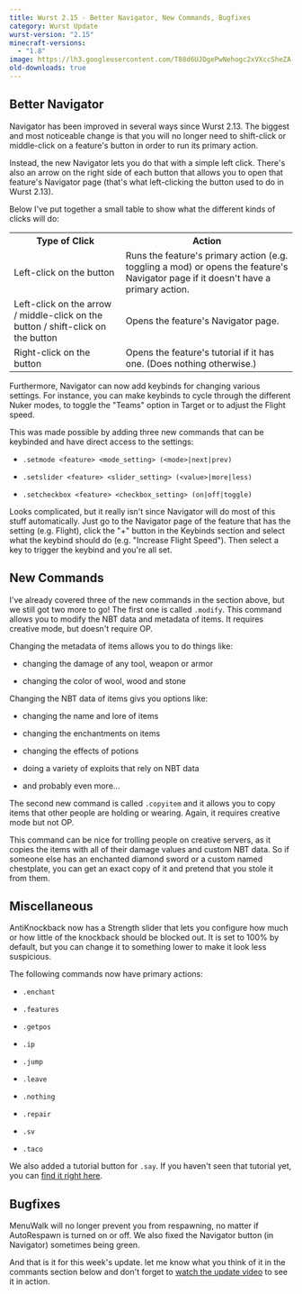```yaml
---
title: Wurst 2.15 - Better Navigator, New Commands, Bugfixes
category: Wurst Update
wurst-version: "2.15"
minecraft-versions:
  - "1.8"
image: https://lh3.googleusercontent.com/T88d6UJDgePwNehogc2xVXccSheZA-nFvuCcPBKg1YnANsHMEx0ZbNsoxwkTAeSKSK4sHetxMENsHGjbMcJdtHl-90APpLdDURt6K4qBUxHgpIlB6znG3jG-sqoqkJgFGHpRRl6jK_ii7T0OM9_po-J7909rZ-vGOfqgu1T7Lz051XwG_mTAFsS6kjA_kTArarhyeRsg5lXwVURhZATCa0sPTjqgey7JX7X3d8LwhnplAUQsCk5epRZSawakf4IF3kyhbTRU-cYJwQ6Mo92xgBwDa37p4481Pb741d5ck2RLxQNn2lABsGfihKUVm5gwPt3wZWnC63WbPcbzYTxGWTfmCWiB9-rDrNJPijjDPyCBmDBrkd6xYsX9q-RFSiOL_0ElXA8gebeuEiyEPi1ae1ulTziZzfL7EJwx9rlxddmmsk3dL0IDyR_UCBUk3ioQgj05YBtX3rxqYhp7ik7yXpVD9KxPW877MDh9o1AlSP6bY9B1gRX7_wtqKFvM2OZPFkYvyy6ntVKT0m-X81KNwggqauYjiG4cpnZefoFJIsKiVWvhe7Ja4NzkfYiwwgj0oCk1D0C22xTDv-_yDOQ7wfD5jl9lujYSNy4Fsb-GQEQLm6gT=w1280-h720-no
old-downloads: true
---
```


## Better Navigator

Navigator has been improved in several ways since Wurst 2.13. The biggest and most noticeable change is that you will no longer need to shift-click or middle-click on a feature's button in order to run its primary action.

Instead, the new Navigator lets you do that with a simple left click. There's also an arrow on the right side of each button that allows you to open that feature's Navigator page (that's what left-clicking the button used to do in Wurst 2.13).

Below I've put together a small table to show what the different kinds of clicks will do:

<table class="table table-bordered">
  <tr>
    <th>
      Type of Click
    </th>
    <th>
      Action
    </th>
  </tr>
  <tr>
    <td>
      Left-click on the button
    </td>
    <td>
      Runs the feature's primary action (e.g. toggling a mod) or opens the feature's Navigator page if it doesn't have a primary action.
    </td>
  </tr>
  <tr>
    <td>
      Left-click on the arrow / middle-click on the button / shift-click on the button
    </td>
    <td>
      Opens the feature's Navigator page.
    </td>
  </tr>
  <tr>
    <td>
      Right-click on the button
    </td>
    <td>
      Opens the feature's tutorial if it has one. (Does nothing otherwise.)
    </td>
  </tr>
</table>

Furthermore, Navigator can now add keybinds for changing various settings. For instance, you can make keybinds to cycle through the different Nuker modes, to toggle the "Teams" option in Target or to adjust the Flight speed.



This was made possible by adding three new commands that can be keybinded and have direct access to the settings:

- `.setmode <feature> <mode_setting> (<mode>|next|prev)`

- `.setslider <feature> <slider_setting> (<value>|more|less)`

- `.setcheckbox <feature> <checkbox_setting> (on|off|toggle)`

Looks complicated, but it really isn't since Navigator will do most of this stuff automatically. Just go to the Navigator page of the feature that has the setting (e.g. Flight), click the "+" button in the Keybinds section and select what the keybind should do (e.g. "Increase Flight Speed"). Then select a key to trigger the keybind and you're all set.


## New Commands

I've already covered three of the new commands in the section above, but we still got two more to go! The first one is called `.modify`. This command allows you to modify the NBT data and metadata of items. It requires creative mode, but doesn't require OP.

Changing the metadata of items allows you to do things like:

- changing the damage of any tool, weapon or armor

- changing the color of wool, wood and stone

Changing the NBT data of items givs you options like:

- changing the name and lore of items

- changing the enchantments on items

- changing the effects of potions

- doing a variety of exploits that rely on NBT data

- and probably even more...

The second new command is called `.copyitem` and it allows you to copy items that other people are holding or wearing. Again, it requires creative mode but not OP.

This command can be nice for trolling people on creative servers, as it copies the items with all of their damage values and custom NBT data. So if someone else has an enchanted diamond sword or a custom named chestplate, you can get an exact copy of it and pretend that you stole it from them.

## Miscellaneous

AntiKnockback now has a Strength slider that lets you configure how much or how little of the knockback should be blocked out. It is set to 100% by default, but you can change it to something lower to make it look less suspicious.

The following commands now have primary actions:

- `.enchant`

- `.features`

- `.getpos`

- `.ip`

- `.jump`

- `.leave`

- `.nothing`

- `.repair`

- `.sv`

- `.taco`

We also added a tutorial button for `.say`. If you haven't seen that tutorial yet, you can [find it right here](/wiki/Commands/say/).

## Bugfixes

MenuWalk will no longer prevent you from respawning, no matter if AutoRespawn is turned on or off. We also fixed the Navigator button (in Navigator) sometimes being green.

And that is it for this week's update. let me know what you think of it in the commants section below and don't forget to [watch the update video](https://www.youtube.com/watch?v=a_f6_KiOvGk) to see it in action.
